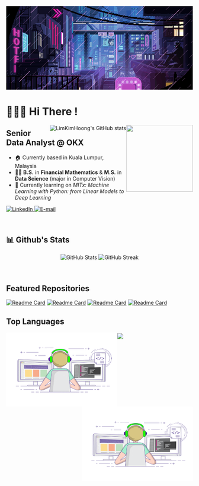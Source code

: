 <img src="./assets/giphy.gif" alt="banner">
<div align="center">
    <h1 align="left">🙋🏻‍♂️ Hi There ! </h1>
    <img align="right" width="180px" height="180px" src="./assets/luffy.gif" loop="infinite"/>
</div>
<a href="#LimKimHoong-title">
  <img src="https://github-readme-stats.vercel.app/api?username=LimKimHoong&theme=tokyonight&show_icons=true&hide_border=false&count_private=true" alt="LimKimHoong's GitHub stats" align="right" />
</a>

## Senior Data Analyst @ OKX

- 🏠 Currently based in Kuala Lumpur, Malaysia
- 👨‍🎓 **B.S.** in **Financial Mathematics** & **M.S.** in **Data Science** (major in Computer Vision)
- 📑 Currently learning on _MITx: Machine Learning with Python: from Linear Models to Deep Learning_ 

<p align="left">
    <a href="https://www.linkedin.com/in/bbkx/](https://www.linkedin.com/in/lim-kim-hoong-0757591ba">
        <img alt="LinkedIn" title="Checkout My LinkedIn Profile" src="https://custom-icon-badges.demolab.com/badge/LinkedIn-0077B5?style=for-the-badge&logo=linkedin&logoColor=white"/>
    </a>
    <a href="mailto:kimhoong0324@gmail.com">
        <img alt="E-mail" title="Contact me via E-mail" src="https://custom-icon-badges.demolab.com/badge/Email-8B0000?style=for-the-badge&logo=mail&logoColor=white">
    </a>
</p>

<br />
<h2 align="left">📊 Github's Stats</h2>
<div align="center">
    <img width="360px" alt="GitHub Stats" height="180px" float="left" src="https://awesome-github-stats.azurewebsites.net/user-stats/LimKimHoong?theme=dark&cardType=github&ring=D4AF37&show_icons=true&preferLogin=true&title=D4AF37">
    <img width="400px" alt="GitHub Streak" height="180px" float="right" src="https://streak-stats.demolab.com/?user=LimKimHoong&theme=great-gatsby&mode=weekly&date_format=M%20j[,%20Y]">
</div>
<br />
<br />

## Featured Repositories
[![Readme Card](https://github-readme-stats.vercel.app/api/pin/?username=LimKimHoong&repo=Chinese-Handwritten-Digit-Recognition-Using-Machine-Learning&theme=vision-friendly-dark)](https://github.com/LimKimHoong/Chinese-Handwritten-Digit-Recognition-Using-Machine-Learning)
[![Readme Card](https://github-readme-stats.vercel.app/api/pin/?username=LimKimHoong&repo=Loan-Default-Prediction&theme=vision-friendly-dark)](https://github.com/LimKimHoong/Loan-Default-Prediction)
[![Readme Card](https://github-readme-stats.vercel.app/api/pin/?username=LimKimHoong&repo=Effects-of-COVID-19-Symptoms-on-Individuals-Healths&theme=vision-friendly-dark)](https://github.com/LimKimHoong/Effects-of-COVID-19-Symptoms-on-Individuals-Healths)
[![Readme Card](https://github-readme-stats.vercel.app/api/pin/?username=LimKimHoong&repo=Travel-Trend&theme=vision-friendly-dark)](https://github.com/LimKimHoong/Travel-Trend)

## Top Languages
<div>
    <img align="left" src="./assets/multi-environment.gif" width="300" height="200" />
    <img align="center" width="350px" src="https://github-readme-stats.vercel.app/api/top-langs/?username=LimKimHoong&theme=vue-dark&show_icons=true&hide_border=true&layout=compact" />
    <img align="right" src="./assets/multi-environment.gif" width="300" height="200" />
</div>
